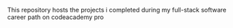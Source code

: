 This repository hosts the projects i completed during my full-stack software career path on codeacademy pro
